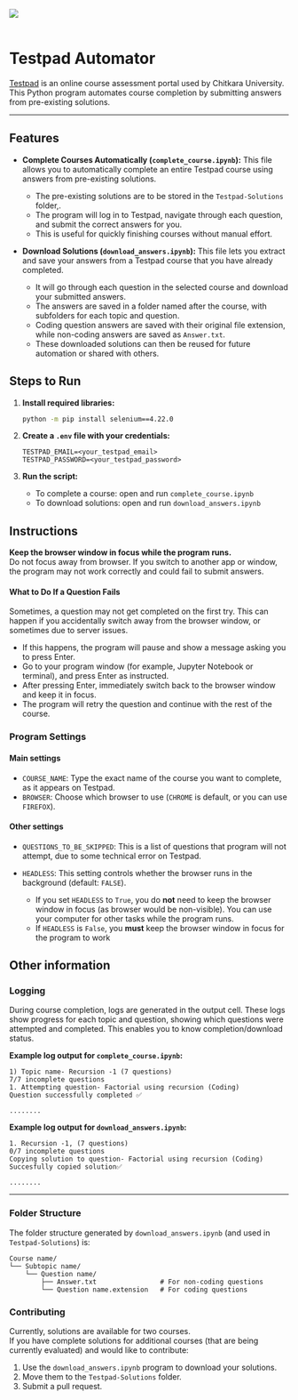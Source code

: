 <img src="https://login.testpad.chitkara.edu.in/images/chitkara_logo_primary.png"></br></br>

# Testpad Automator

[Testpad](https://login.testpad.chitkara.edu.in/login) is an online course assessment portal used by Chitkara University. This Python program automates course completion by submitting answers from pre-existing solutions.

---

## Features

- **Complete Courses Automatically (`complete_course.ipynb`):**
  This file allows you to automatically complete an entire Testpad course using answers from pre-existing solutions.  
  - The pre-existing solutions are to be stored in the `Testpad-Solutions` folder,.
  - The program will log in to Testpad, navigate through each question, and submit the correct answers for you.
  - This is useful for quickly finishing courses without manual effort.

- **Download Solutions (`download_answers.ipynb`):**
This file lets you extract and save your answers from a Testpad course that you have already completed.  
  - It will go through each question in the selected course and download your submitted answers.
  - The answers are saved in a folder named after the course, with subfolders for each topic and question.
  - Coding question answers are saved with their original file extension, while non-coding answers are saved as `Answer.txt`.
  - These downloaded solutions can then be reused for future automation or shared with others.

## Steps to Run

1. **Install required libraries:**
   ```sh
   python -m pip install selenium==4.22.0
   ```

2. **Create a `.env` file with your credentials:**
   ```
   TESTPAD_EMAIL=<your_testpad_email>
   TESTPAD_PASSWORD=<your_testpad_password>
   ```

3. **Run the script:**
   - To complete a course: open and run `complete_course.ipynb`
   - To download solutions: open and run `download_answers.ipynb`


## Instructions
**Keep the browser window in focus while the program runs.**  
Do not focus away from browser. If you switch to another app or window, the program may not work correctly and could fail to submit answers.

#### What to Do If a Question Fails

Sometimes, a question may not get completed on the first try. This can happen if you accidentally switch away from the browser window, or sometimes due to server issues.

- If this happens, the program will pause and show a message asking you to press Enter.
- Go to your program window (for example, Jupyter Notebook or terminal), and press Enter as instructed.
- After pressing Enter, immediately switch back to the browser window and keep it in focus.
- The program will retry the question and continue with the rest of the course.

### Program Settings
#### Main settings
- `COURSE_NAME`: Type the exact name of the course you want to complete, as it appears on Testpad.
- `BROWSER`: Choose which browser to use (`CHROME` is default, or you can use `FIREFOX`).

#### Other settings
- `QUESTIONS_TO_BE_SKIPPED`: This is a list of questions that program will not attempt, due to some technical error on Testpad.

- `HEADLESS`: This setting controls whether the browser runs in the background (default: `FALSE`).
    - If you set `HEADLESS` to `True`, you do **not** need to keep the browser window in focus (as browser would be non-visible). You can use your computer for other tasks while the program runs.
    - If `HEADLESS` is `False`, you **must** keep the browser window in focus for the program to work

## Other information

### Logging

During course completion, logs are generated in the output cell. These logs show progress for each topic and question, showing which questions were attempted and completed. This enables you to know completion/download status.

**Example log output for `complete_course.ipynb`:**

```
1) Topic name- Recursion -1 (7 questions)
7/7 incomplete questions
1. Attempting question- Factorial using recursion (Coding)
Question successfully completed ✅

........
```

**Example log output for `download_answers.ipynb`:**

```
1. Recursion -1, (7 questions)
0/7 incomplete questions
Copying solution to question- Factorial using recursion (Coding)
Succesfully copied solution✅

........
```

---
### Folder Structure

The folder structure generated by `download_answers.ipynb` (and used in `Testpad-Solutions`) is:
```
Course name/
└── Subtopic name/
    └── Question name/
        ├── Answer.txt                # For non-coding questions
        └── Question name.extension   # For coding questions
```

### Contributing

Currently, solutions are available for two courses.  
If you have complete solutions for additional courses (that are being currently evaluated) and would like to contribute:

1. Use the `download_answers.ipynb` program to download your solutions.
2. Move them to the `Testpad-Solutions` folder.
3. Submit a pull request.